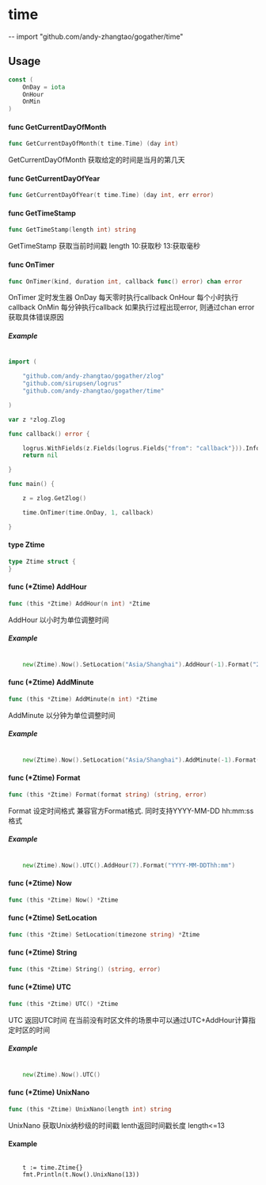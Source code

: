 # time
--
    import "github.com/andy-zhangtao/gogather/time"


## Usage

```go
const (
	OnDay = iota
	OnHour
	OnMin
)
```

#### func  GetCurrentDayOfMonth

```go
func GetCurrentDayOfMonth(t time.Time) (day int)
```
GetCurrentDayOfMonth 获取给定的时间是当月的第几天

#### func  GetCurrentDayOfYear

```go
func GetCurrentDayOfYear(t time.Time) (day int, err error)
```

#### func  GetTimeStamp

```go
func GetTimeStamp(length int) string
```
GetTimeStamp 获取当前时间戳 length 10:获取秒 13:获取毫秒

#### func  OnTimer

```go
func OnTimer(kind, duration int, callback func() error) chan error
```
OnTimer 定时发生器 OnDay 每天零时执行callback OnHour 每个小时执行callback OnMin 每分钟执行callback
如果执行过程出现error, 则通过chan error获取具体错误原因

##### Example

```go //定时每天执行callback函数 package main

import (

    "github.com/andy-zhangtao/gogather/zlog"
    "github.com/sirupsen/logrus"
    "github.com/andy-zhangtao/gogather/time"

)

var z *zlog.Zlog

func callback() error {

    logrus.WithFields(z.Fields(logrus.Fields{"from": "callback"})).Info("callback")
    return nil

}

func main() {

    z = zlog.GetZlog()

    time.OnTimer(time.OnDay, 1, callback)

}

```

#### type Ztime

```go
type Ztime struct {
}
```


#### func (*Ztime) AddHour

```go
func (this *Ztime) AddHour(n int) *Ztime
```
AddHour 以小时为单位调整时间

##### Example

```go

    new(Ztime).Now().SetLocation("Asia/Shanghai").AddHour(-1).Format("2006-01-02T15:04")

```

#### func (*Ztime) AddMinute

```go
func (this *Ztime) AddMinute(n int) *Ztime
```
AddMinute 以分钟为单位调整时间

##### Example

```go

    new(Ztime).Now().SetLocation("Asia/Shanghai").AddMinute(-1).Format("2006-01-02T15:04")

```

#### func (*Ztime) Format

```go
func (this *Ztime) Format(format string) (string, error)
```
Format 设定时间格式 兼容官方Format格式. 同时支持YYYY-MM-DD hh:mm:ss格式

##### Example

```go

    new(Ztime).Now().UTC().AddHour(7).Format("YYYY-MM-DDThh:mm")

```

#### func (*Ztime) Now

```go
func (this *Ztime) Now() *Ztime
```

#### func (*Ztime) SetLocation

```go
func (this *Ztime) SetLocation(timezone string) *Ztime
```

#### func (*Ztime) String

```go
func (this *Ztime) String() (string, error)
```

#### func (*Ztime) UTC

```go
func (this *Ztime) UTC() *Ztime
```
UTC 返回UTC时间 在当前没有时区文件的场景中可以通过UTC+AddHour计算指定时区的时间

##### Example

```go

    new(Ztime).Now().UTC()

```

#### func (*Ztime) UnixNano

```go
func (this *Ztime) UnixNano(length int) string
```
UnixNano 获取Unix纳秒级的时间戳 lenth返回时间戳长度 length<=13

#### Example

```

    t := time.Ztime{}
    fmt.Println(t.Now().UnixNano(13))

```
